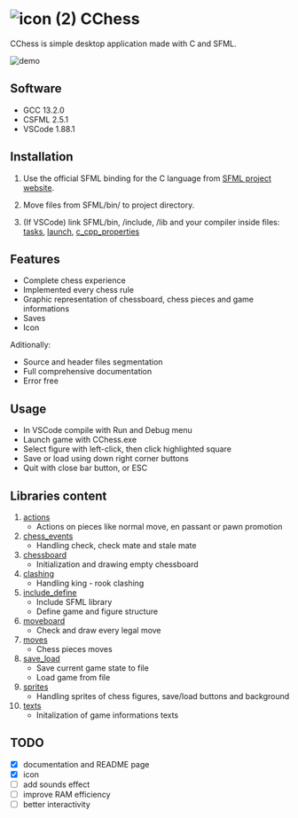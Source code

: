 # ![icon (2)](https://github.com/CichyJohnny/CChess/assets/137332118/313f5ecc-c0e3-40de-9322-37af6506ea3f) CChess

CChess is simple desktop application made with C and SFML.

![demo](https://github.com/CichyJohnny/CChess/assets/137332118/537f2816-8ef7-4c4e-a1d2-2a94e3bc4c95)

## Software

- GCC 13.2.0
- CSFML 2.5.1
- VSCode 1.88.1

## Installation

1. Use the official SFML binding for the C language from [SFML project website](https://www.sfml-dev.org/download/csfml/).

2. Move files from SFML/bin/ to project directory.

3. (If VSCode) link SFML/bin, /include, /lib and your compiler inside files: [tasks](.vscode/tasks.json), [launch](.vscode/launch.json), [c_cpp_properties](.vscode/c_cpp_properties.json)

## Features

- Complete chess experience
- Implemented every chess rule
- Graphic representation of chessboard, chess pieces and game informations
- Saves
- Icon

Aditionally:
- Source and header files segmentation
- Full comprehensive documentation
- Error free

## Usage

- In VSCode compile with Run and Debug menu
- Launch game with CChess.exe
- Select figure with left-click, then click highlighted square
- Save or load using down right corner buttons
- Quit with close bar button, or ESC

## Libraries content

1. [actions](lib/actions.h)
   - Actions on pieces like normal move, en passant or pawn promotion
2. [chess_events](lib/chess_events.h)
   - Handling check, check mate and stale mate
3. [chessboard](lib/chessboard.h)
   - Initialization and drawing empty chessboard
4. [clashing](lib/clashing.h)
   - Handling king - rook clashing
5. [include_define](lib/include_define.h)
   - Include SFML library
   - Define game and figure structure
6. [moveboard](lib/moveboard.h)
   - Check and draw every legal move
7. [moves](lib/moves.h)
   - Chess pieces moves
8. [save_load](lib/save_load.h)
   - Save current game state to file
   - Load game from file
9. [sprites](lib/sprites.h)
   - Handling sprites of chess figures, save/load buttons and background
10. [texts](lib/texts.h)
    - Initalization of game informations texts

## TODO

- [x] documentation and README page
- [x] icon
- [ ] add sounds effect
- [ ] improve RAM efficiency
- [ ] better interactivity

